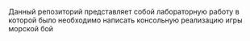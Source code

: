 Данный репозиторий представляет собой лабораторную работу в которой было необходимо написать консольную реализацию игры морской бой
